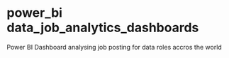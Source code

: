 # power_bi data_job_analytics_dashboards
 Power BI Dashboard analysing job posting for data roles accros the world
